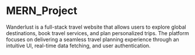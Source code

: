 # MERN_Project
Wanderlust is a full-stack travel website that allows users to explore global destinations, book travel services, and plan personalized trips. The platform focuses on delivering a seamless travel planning experience through an intuitive UI, real-time data fetching, and user authentication.
